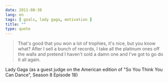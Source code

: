 ```yaml
---
date: 2011-08-30
lang: en
tags: [ goals, lady gaga, motivation ]
title: ""
type: quote
---
```


> That's good that you won a lot of trophies, it's nice, but you know
> what? After I sell a bunch of records, I take all the platinum ones
> off the walls and pretend I haven't sold a damn one and I've got to go
> do it all again.

Lady Gaga (as a guest judge on the American edition of "So You Think You
Can Dance", Season 8 Episode 18)

